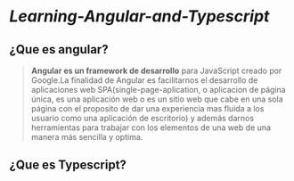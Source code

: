 # *Learning-Angular-and-Typescript*

## **¿Que es angular?**

>**Angular es un framework de desarrollo** para JavaScript creado por Google.La finalidad de Angular es facilitarnos el desarrollo de aplicaciones web SPA(single-page-aplication, o aplicacion de página única, es una aplicación web o es un sitio web que cabe en una sola página con el proposito de dar una experiencia mas fluida a los usuario como una aplicación de escritorio) y además darnos herramientas para trabajar con los elementos de una web de una manera más sencilla y optima.

## **¿Que es Typescript?**
